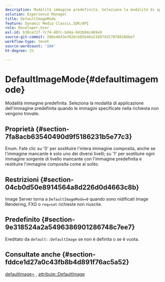 ```yaml
---
description: Modalità immagine predefinita. Seleziona la modalità di applicazione dell'immagine predefinita quando le immagini specificate nella richiesta non vengono trovate.
solution: Experience Manager
title: DefaultImageMode
feature: Dynamic Media Classic,SDK/API
role: Developer,User
exl-id: b30ce72f-7c74-407c-bd4a-042b84c469e9
source-git-commit: 206e4643e3926cb85b4be2189743578f88180be7
workflow-type: tm+mt
source-wordcount: '104'
ht-degree: 2%

---
```


# DefaultImageMode{#defaultimagemode}

Modalità immagine predefinita. Seleziona la modalità di applicazione dell&#39;immagine predefinita quando le immagini specificate nella richiesta non vengono trovate.

## Proprietà {#section-7fa8acb63540490d9f5186231b5e77c3}

Enum. Fate clic su &#39;0&#39; per sostituire l&#39;intera immagine composita, anche se l&#39;immagine mancante è solo uno dei diversi livelli; su &#39;1&#39; per sostituire ogni immagine sorgente di livello mancante con l&#39;immagine predefinita e restituire l&#39;immagine composita come al solito.

## Restrizioni {#section-04cb0d50e8914564a8d226d0d4663c8b}

Image Server torna a `DefaultImageMode=0` quando sono nidificati Image Rendering, FXG o `req=set` richieste non riuscite.

## Predefinito {#section-9e318524a2a5496386901286748c7ee7}

Ereditato da `default::DefaultImage` se non è definita o se è vuota.

## Consultate anche {#section-fddce1d27a0c43fb8b4d891f76ac5a52}

[defaultImage=](../../../../../is-api/image-catalog/image-serving-api-ref/c-image-catalog-reference/c-attributes-reference/r-is-cat-defaultimage.md#reference-8e9900e129f54ed68462a3c2fc3bc433) , [attribute::DefaultImage](../../../../../is-api/http-ref/image-serving-api-ref/c-http-protocol-reference/c-command-reference/r-is-http-defaultimage.md#reference-209aa6ce830f490483412eb26af67fd2)
